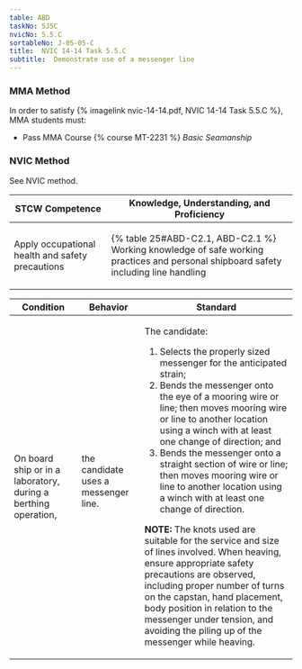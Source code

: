 ```yaml
---
table: ABD
taskNo: 5J5C
nvicNo: 5.5.C 
sortableNo: J-05-05-C
title:  NVIC 14-14 Task 5.5.C
subtitle:  Demonstrate use of a messenger line
---
```



### MMA Method

In order to satisfy  {% imagelink nvic-14-14.pdf, NVIC 14-14 Task 5.5.C %}, MMA students must:

* Pass MMA Course {% course MT-2231 %}  *Basic Seamanship*


### NVIC Method

<a onclick="togglevisibility('nvic_methods')" >See NVIC method.</a>

<div id='nvic_methods' class='hide'>

<table>
<thead>
<tr>
<th class='forty'> STCW Competence </th>
<th class='sixty'> Knowledge, Understanding, and Proficiency </th>
</tr>
</thead>




<tbody>
<tr><td markdown='1'>

Apply occupational health and safety precautions

</td><td markdown='1'>

{% table 25#ABD-C2.1, ABD-C2.1 %} Working knowledge of safe working practices and personal shipboard safety including line handling

</td></tr>


</tbody>
</table>


<table>
<thead>
<tr><th class='twenty'>  Condition </th><th class='twenty'> Behavior </th><th  class='sixty'>Standard </th></tr>
</thead>
<tbody >



<tr><td markdown='1'>

On board ship or in a laboratory, during a berthing operation,

</td><td markdown='1'>

the candidate uses a messenger line.

<br>

<div class="tooltip" markdown='1'>



</div>


</td><td markdown='1'>

The candidate:

1. Selects the properly sized messenger for the anticipated strain;
2. Bends the messenger onto the eye of a mooring wire or line; then moves mooring wire or line to another location using a winch with at least one change of direction; and
3. Bends the messenger onto a straight section of wire or line; then moves mooring wire or line to another location using a winch with at least one change of direction. 

**NOTE:** The knots used are suitable for the service and size of lines involved. When heaving, ensure appropriate safety precautions are observed, including proper number of turns on the capstan, hand placement, body position in relation to the messenger under tension, and avoiding the piling up of the messenger while heaving. 

</td></tr>
</tbody>
</table>
</div>
